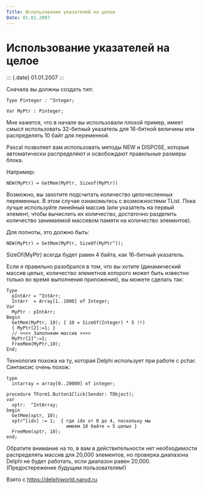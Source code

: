```yaml
---
Title: Использование указателей на целое
Date: 01.01.2007
---
```



Использование указателей на целое
=================================

::: {.date}
01.01.2007
:::

Сначала вы должны создать тип:

    Type Pinteger : ^Integer;
     
    Var MyPtr : Pinteger;

Мне кажется, что в начале вы использовали плохой пример, имеет смысл
использовать 32-битный указатель для 16-битной величины или распределять
10 байт для переменной.

Pascal позволяет вам использовать методы NEW и DISPOSE, которые
автоматически распределяют и освобождают правильные размеры блока.

Например:

    NEW(MyPtr) = GetMem(MyPtr, Sizeof(MyPtr))

Возможно, вы захотите подсчитать количество целочесленных переменных. В
этом случае ознакомьтесь с возможностями TList. Пока лучше используйте
линейный массив (или указатель на первый элемент, чтобы вычислить их
количество, достаточно разделить количество занимаемой массивом памяти
на количество элементов).

Для полноты, это должно быть:

    NEW(MyPtr) = GetMem(MyPtr, SizeOf(MyPtr^));

SizeOf(MyPtr) всегда будет равен 4 байта, как 16-битный указатель.

Если я правильно разобрался в том, что вы хотите (динамический массив
целых, количество элеметнов которого может быть известно только во время
выполнения приложения), вы можете сделать так:

    Type
      pIntArr = ^IntArr;
      IntArr  = Array[1..1000] of Integer;
    Var
      MyPtr : pIntArr;
    Begin
      GetMem(MyPtr, 10); { 10 = SizeOf(Integer) * 5 !!)
      { MyPtr[2]:=1; }
      // <<<< Заполняем массив >>>>
      MyPtr[2]^:=1;
      FreeMem(MyPtr,10);
    End;

Технология похожа на ту, которая Delphi использует при работе с pchar.
Синтаксис очень похож:

    type
      intarray = array[0..20000] of integer;
     
    procedure TForm1.Button1Click(Sender: TObject);
    var
      xptr:  ^IntArray;
    begin
      GetMem(xptr, 10);
      xptr^[idx] := 1;  { где idx от 0 до 4, поскольку мы
                          имеем 10 байте = 5 целых }
      FreeMem(xptr, 10);
    end;

Обратите внимание на то, в вам в действительности нет необходимости
распределять массив для 20,000 элементов, но проверка диапазона Delphi
не будет работать, если диапазон равен 20,000. (Предостережение будущим
пользователям!)

Взято с <https://delphiworld.narod.ru>
